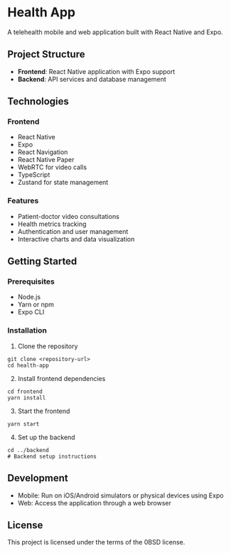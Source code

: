 # Health App

A telehealth mobile and web application built with React Native and Expo.

## Project Structure

- **Frontend**: React Native application with Expo support
- **Backend**: API services and database management

## Technologies

### Frontend
- React Native
- Expo
- React Navigation
- React Native Paper
- WebRTC for video calls
- TypeScript
- Zustand for state management

### Features
- Patient-doctor video consultations
- Health metrics tracking
- Authentication and user management
- Interactive charts and data visualization

## Getting Started

### Prerequisites
- Node.js
- Yarn or npm
- Expo CLI

### Installation

1. Clone the repository
```
git clone <repository-url>
cd health-app
```

2. Install frontend dependencies
```
cd frontend
yarn install
```

3. Start the frontend
```
yarn start
```

4. Set up the backend
```
cd ../backend
# Backend setup instructions
```

## Development

- Mobile: Run on iOS/Android simulators or physical devices using Expo
- Web: Access the application through a web browser

## License

This project is licensed under the terms of the 0BSD license. 
